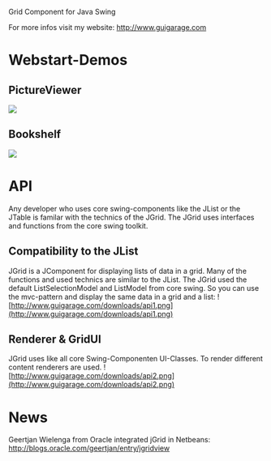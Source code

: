 Grid Component for Java Swing

For more infos visit my website: http://www.guigarage.com

# Webstart-Demos #
## PictureViewer ##
[![](http://www.guigarage.com/downloads/demos/0.2/picprev.png)](http://www.guigarage.com/downloads/demos/0.2/pictureviewer.jnlp)
## Bookshelf ##
[![](http://www.guigarage.com/downloads/demos/0.2/bookprev.png)](http://www.guigarage.com/downloads/demos/0.2/bookshelf.jnlp)

# API #
Any developer who uses core swing-components like the JList or the JTable is familar with the technics of the JGrid. The JGrid uses interfaces and functions from the core swing toolkit.
## Compatibility to the JList ##
JGrid is a JComponent for displaying lists of data in a grid. Many of the functions and used technics are similar to the JList. The JGrid used the default ListSelectionModel and ListModel from core swing. So you can use the mvc-pattern and display the same data in a grid and a list:
![http://www.guigarage.com/downloads/api1.png](http://www.guigarage.com/downloads/api1.png)
## Renderer & GridUI ##
JGrid uses like all core Swing-Componenten UI-Classes. To render different content renderers are used.
![http://www.guigarage.com/downloads/api2.png](http://www.guigarage.com/downloads/api2.png)

# News #
Geertjan Wielenga from Oracle integrated jGrid in Netbeans: http://blogs.oracle.com/geertjan/entry/jgridview